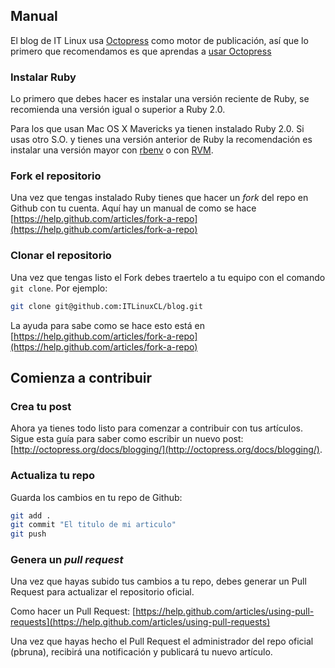 ## Manual
El blog de IT Linux usa [Octopress](http://octopress.org/) como motor de publicación, así que lo primero que recomendamos es que aprendas a [usar Octopress](http://octopress.org/docs/)

### Instalar Ruby
Lo primero que debes hacer es instalar una versión reciente de Ruby, se recomienda una versión igual o superior a Ruby 2.0.

Para los que usan Mac OS X Mavericks ya tienen instalado Ruby 2.0. Si usas otro S.O. y tienes una versión anterior de Ruby la recomendación es instalar una versión mayor con [rbenv](https://github.com/sstephenson/rbenv) o con [RVM](https://rvm.io).


### Fork el repositorio
Una vez que tengas instalado Ruby tienes que hacer un _fork_ del repo en Github con tu cuenta. Aquí hay un manual de como se hace [https://help.github.com/articles/fork-a-repo](https://help.github.com/articles/fork-a-repo)

### Clonar el repositorio
Una vez que tengas listo el Fork debes traertelo a tu equipo con el comando ```git clone```. Por ejemplo:

```bash
git clone git@github.com:ITLinuxCL/blog.git
```

La ayuda para sabe como se hace esto está en [https://help.github.com/articles/fork-a-repo](https://help.github.com/articles/fork-a-repo)


## Comienza a contribuir

### Crea tu post
Ahora ya tienes todo listo para comenzar a contribuir con tus artículos. Sigue esta guía para saber como escribir un nuevo post: [http://octopress.org/docs/blogging/](http://octopress.org/docs/blogging/).

### Actualiza tu repo
Guarda los cambios en tu repo de Github:

```bash
git add .
git commit "El titulo de mi articulo"
git push
```

### Genera un _pull request_
Una vez que hayas subido tus cambios a tu repo, debes generar un Pull Request para actualizar el repositorio oficial.

Como hacer un Pull Request: [https://help.github.com/articles/using-pull-requests](https://help.github.com/articles/using-pull-requests)

Una vez que hayas hecho el Pull Request el administrador del repo oficial (pbruna), recibirá una notificación y publicará tu nuevo artículo.
